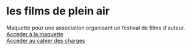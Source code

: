 # les films de plein air
 Maquette pour une association organisant un festival de films d'auteur.
 <br><a href="https://palomaalma.github.io/Les-Films-de-Plein-Air/home.html">Accéder à la maquette</a>
 <br><a href="https://drive.google.com/file/d/1nUT6GYMidqZZbW_NQ0SV3rnk6Dhdn-n-/view?usp=sharing">Accéder au cahier des charges</a>
